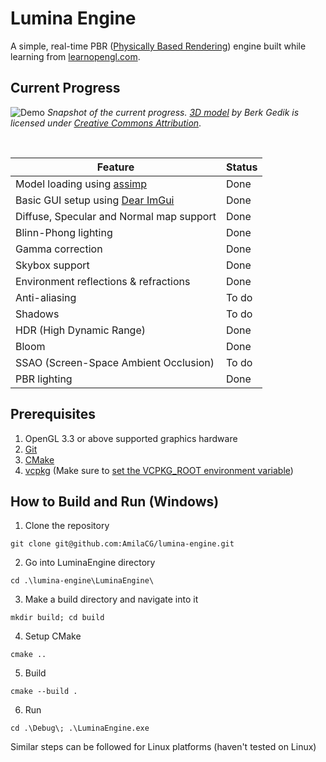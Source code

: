 # Lumina Engine
A simple, real-time PBR ([Physically Based Rendering](https://en.wikipedia.org/wiki/Physically_based_rendering)) engine built while learning from [learnopengl.com](https://learnopengl.com/).

## Current Progress
![Demo](Docs/demo.png)
*Snapshot of the current progress. [3D model](https://skfb.ly/6QZxW) by Berk Gedik is licensed under [Creative Commons Attribution](http://creativecommons.org/licenses/by/4.0/)*.

<br>

| Feature | Status |
| ---- | ---- |
| Model loading using [assimp](https://github.com/assimp/assimp) | Done |
| Basic GUI setup using [Dear ImGui](https://github.com/ocornut/imgui) | Done |
| Diffuse, Specular and Normal map support | Done |
| Blinn-Phong lighting | Done |
| Gamma correction | Done |
| Skybox support | Done |
| Environment reflections & refractions | Done |
| Anti-aliasing | To do |
| Shadows | To do |
| HDR (High Dynamic Range) | Done |
| Bloom | Done |
| SSAO (Screen-Space Ambient Occlusion) | To do |
| PBR lighting | Done |

## Prerequisites
1. OpenGL 3.3 or above supported graphics hardware
2. [Git](https://git-scm.com/download/win)
3. [CMake](https://cmake.org/download/)
4. [vcpkg](https://learn.microsoft.com/en-us/vcpkg/get_started/get-started?pivots=shell-cmd) (Make sure to [set the VCPKG_ROOT environment variable](https://learn.microsoft.com/en-us/vcpkg/get_started/get-started?pivots=shell-cmd#2---set-up-the-project))

## How to Build and Run (Windows)
1. Clone the repository
```
git clone git@github.com:AmilaCG/lumina-engine.git
```
2. Go into LuminaEngine directory
```
cd .\lumina-engine\LuminaEngine\
```
3. Make a build directory and navigate into it
```
mkdir build; cd build
```
4. Setup CMake
```
cmake ..
```
5. Build
```
cmake --build .
```
6. Run
```
cd .\Debug\; .\LuminaEngine.exe
```

Similar steps can be followed for Linux platforms (haven't tested on Linux)
